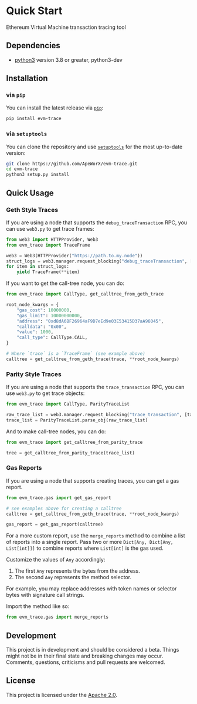 # Quick Start

Ethereum Virtual Machine transaction tracing tool

## Dependencies

- [python3](https://www.python.org/downloads) version 3.8 or greater, python3-dev

## Installation

### via `pip`

You can install the latest release via [`pip`](https://pypi.org/project/pip/):

```bash
pip install evm-trace
```

### via `setuptools`

You can clone the repository and use [`setuptools`](https://github.com/pypa/setuptools) for the most up-to-date version:

```bash
git clone https://github.com/ApeWorX/evm-trace.git
cd evm-trace
python3 setup.py install
```

## Quick Usage

### Geth Style Traces

If you are using a node that supports the `debug_traceTransaction` RPC, you can use `web3.py` to get trace frames:

```python
from web3 import HTTPProvider, Web3
from evm_trace import TraceFrame

web3 = Web3(HTTPProvider("https://path.to.my.node"))
struct_logs = web3.manager.request_blocking("debug_traceTransaction", [txn_hash]).structLogs
for item in struct_logs:
    yield TraceFrame(**item)
```

If you want to get the call-tree node, you can do:

```python
from evm_trace import CallType, get_calltree_from_geth_trace

root_node_kwargs = {
    "gas_cost": 10000000,
    "gas_limit": 10000000000,
    "address": "0xd8dA6BF26964aF9D7eEd9e03E53415D37aA96045",
    "calldata": "0x00",
    "value": 1000,
    "call_type": CallType.CALL,
}

# Where `trace` is a `TraceFrame` (see example above)
calltree = get_calltree_from_geth_trace(trace, **root_node_kwargs)
```

### Parity Style Traces

If you are using a node that supports the `trace_transaction` RPC, you can use `web3.py` to get trace objects:

```python
from evm_trace import CallType, ParityTraceList

raw_trace_list = web3.manager.request_blocking("trace_transaction", [txn_hash])
trace_list = ParityTraceList.parse_obj(raw_trace_list)
```

And to make call-tree nodes, you can do:

```python
from evm_trace import get_calltree_from_parity_trace

tree = get_calltree_from_parity_trace(trace_list)
```

### Gas Reports

If you are using a node that supports creating traces, you can get a gas report.

```python
from evm_trace.gas import get_gas_report

# see examples above for creating a calltree
calltree = get_calltree_from_geth_trace(trace, **root_node_kwargs)

gas_report = get_gas_report(calltree)
```

For a more custom report, use the `merge_reports` method to combine a list of reports into a single report.
Pass two or more `Dict[Any, Dict[Any, List[int]]]` to combine reports where `List[int]` is the gas used.

Customize the values of `Any` accordingly:

1. The first `Any` represents the bytes from the address.
2. The second `Any` represents the method selector.

For example, you may replace addresses with token names or selector bytes with signature call strings.

Import the method like so:

```python
from evm_trace.gas import merge_reports
```

## Development

This project is in development and should be considered a beta.
Things might not be in their final state and breaking changes may occur.
Comments, questions, criticisms and pull requests are welcomed.

## License

This project is licensed under the [Apache 2.0](LICENSE).
